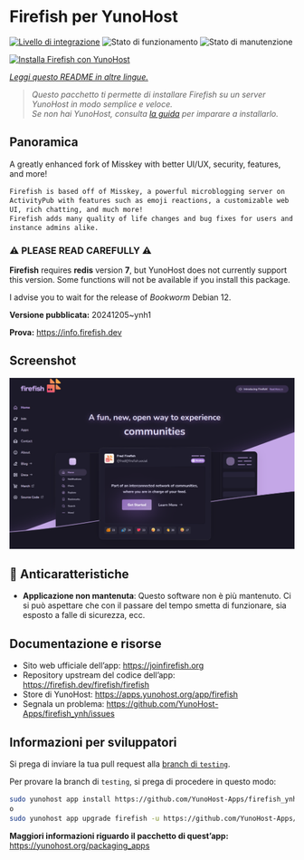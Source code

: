 <!--
N.B.: Questo README è stato automaticamente generato da <https://github.com/YunoHost/apps/tree/master/tools/readme_generator>
NON DEVE essere modificato manualmente.
-->

# Firefish per YunoHost

[![Livello di integrazione](https://apps.yunohost.org/badge/integration/firefish)](https://ci-apps.yunohost.org/ci/apps/firefish/)
![Stato di funzionamento](https://apps.yunohost.org/badge/state/firefish)
![Stato di manutenzione](https://apps.yunohost.org/badge/maintained/firefish)

[![Installa Firefish con YunoHost](https://install-app.yunohost.org/install-with-yunohost.svg)](https://install-app.yunohost.org/?app=firefish)

*[Leggi questo README in altre lingue.](./ALL_README.md)*

> *Questo pacchetto ti permette di installare Firefish su un server YunoHost in modo semplice e veloce.*  
> *Se non hai YunoHost, consulta [la guida](https://yunohost.org/install) per imparare a installarlo.*

## Panoramica


A greatly enhanced fork of Misskey with better UI/UX, security, features, and more!


    Firefish is based off of Misskey, a powerful microblogging server on ActivityPub with features such as emoji reactions, a customizable web UI, rich chatting, and much more!
    Firefish adds many quality of life changes and bug fixes for users and instance admins alike.

### ⚠️ PLEASE READ CAREFULLY ⚠️

**Firefish** requires **redis** version **7**, but YunoHost does not currently support this version.
Some functions will not be available if you install this package.

I advise you to wait for the release of _Bookworm_ Debian 12.

**Versione pubblicata:** 20241205~ynh1

**Prova:** <https://info.firefish.dev>

## Screenshot

![Screenshot di Firefish](./doc/screenshots/screenshot-firefish.png)

## :red_circle: Anticaratteristiche

- **Applicazione non mantenuta**: Questo software non è più mantenuto. Ci si può aspettare che con il passare del tempo smetta di funzionare, sia esposto a falle di sicurezza, ecc.

## Documentazione e risorse

- Sito web ufficiale dell’app: <https://joinfirefish.org>
- Repository upstream del codice dell’app: <https://firefish.dev/firefish/firefish>
- Store di YunoHost: <https://apps.yunohost.org/app/firefish>
- Segnala un problema: <https://github.com/YunoHost-Apps/firefish_ynh/issues>

## Informazioni per sviluppatori

Si prega di inviare la tua pull request alla [branch di `testing`](https://github.com/YunoHost-Apps/firefish_ynh/tree/testing).

Per provare la branch di `testing`, si prega di procedere in questo modo:

```bash
sudo yunohost app install https://github.com/YunoHost-Apps/firefish_ynh/tree/testing --debug
o
sudo yunohost app upgrade firefish -u https://github.com/YunoHost-Apps/firefish_ynh/tree/testing --debug
```

**Maggiori informazioni riguardo il pacchetto di quest’app:** <https://yunohost.org/packaging_apps>
